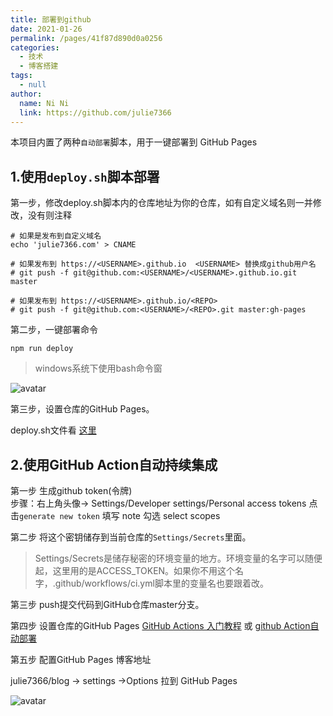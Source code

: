 ```yaml
---
title: 部署到github
date: 2021-01-26
permalink: /pages/41f87d890d0a0256
categories: 
  - 技术
  - 博客搭建
tags: 
  - null
author: 
  name: Ni Ni
  link: https://github.com/julie7366
---
```

本项目内置了两种`自动部署`脚本，用于一键部署到 GitHub Pages

## 1.使用`deploy.sh`脚本部署

第一步，修改deploy.sh脚本内的仓库地址为你的仓库，如有自定义域名则一并修改，没有则注释

```
# 如果是发布到自定义域名
echo 'julie7366.com' > CNAME

# 如果发布到 https://<USERNAME>.github.io  <USERNAME> 替换成github用户名
# git push -f git@github.com:<USERNAME>/<USERNAME>.github.io.git master

# 如果发布到 https://<USERNAME>.github.io/<REPO>
# git push -f git@github.com:<USERNAME>/<REPO>.git master:gh-pages
```
第二步，一键部署命令

```
npm run deploy
```
>windows系统下使用bash命令窗
 
 ![avatar](/blog/img/博客搭建/01.png)

第三步，设置仓库的GitHub Pages。

deploy.sh文件看 [这里](https://github.com/julie7366/blog/blob/master/deploy.sh)

## 2.使用GitHub Action自动持续集成

第一步 生成github token(令牌)  
步骤：右上角头像-> Settings/Developer settings/Personal access tokens
点击`generate new token` 填写 note 勾选 select scopes
 
第二步 将这个密钥储存到当前仓库的`Settings/Secrets`里面。
>Settings/Secrets是储存秘密的环境变量的地方。环境变量的名字可以随便起，这里用的是ACCESS_TOKEN。如果你不用这个名字，.github/workflows/ci.yml脚本里的变量名也要跟着改。

第三步 push提交代码到GitHub仓库master分支。

第四步 设置仓库的GitHub Pages [GitHub Actions 入门教程](http://www.ruanyifeng.com/blog/2019/09/getting-started-with-github-actions.html?20191227113947#comment-last)
或 [github Action自动部署](https://xugaoyi.com/pages/6b9d359ec5aa5019/#%E5%89%8D%E8%A8%80)

第五步 配置GitHub Pages 博客地址

julie7366/blog  -> settings ->Options 拉到 GitHub Pages

![avatar](/blog/img/博客搭建/02.jpg)

